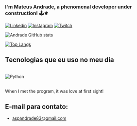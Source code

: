 ### I'm Mateus Andrade, a phenomenal developer under construction! 🕹️⚜️

[![Linkedin](https://img.shields.io/badge/LinkedIn-0077B5?style=for-the-badge&logo=linkedin&logoColor=white)](https://www.linkedin.com/in/mateus-andrade-956592276/)
[![Instagram](https://img.shields.io/badge/Instagram-E4405F?style=for-the-badge&logo=instagram&logoColor=white)](https://www.instagram.com/mateusgomes_run/)
[![Twitch](https://img.shields.io/badge/Twitch-9146FF?style=for-the-badge&logo=twitch&logoColor=white)](https://www.twitch.tv/dmrmateuss)

![Andrade GitHub stats](https://github-readme-stats.vercel.app/api?username=aspandrade&show_icons=true&theme=dracula)

[![Top Langs](https://github-readme-stats.vercel.app/api/top-langs/?username=aspandrade)](https://github.com/anuraghazra/github-readme-stats)

## Tecnologias que eu uso no meu dia

<div style="1display: inline_block"><br/>
    <img align="center" alt="Python" src="https://img.shields.io/badge/Python-3776AB?style=for-the-badge&logo=python&logoColor=white" />
</div><br/>

When I met the program, it was love at first sight!

## E-mail para contato:

- aspandrade83@gmail.com
